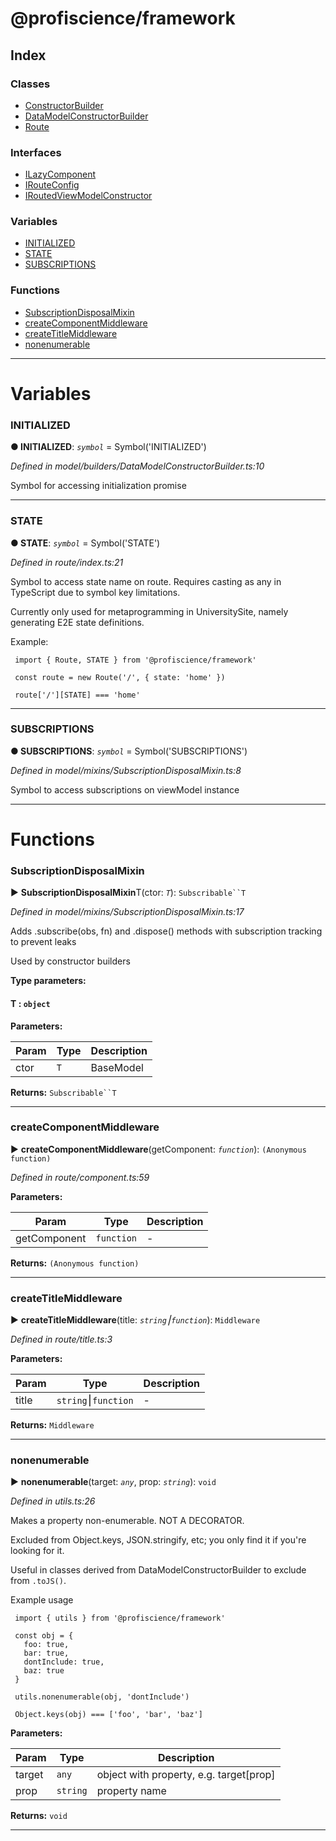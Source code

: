 


#  @profiscience/framework

## Index

### Classes

* [ConstructorBuilder](classes/constructorbuilder.md)
* [DataModelConstructorBuilder](classes/datamodelconstructorbuilder.md)
* [Route](classes/route.md)


### Interfaces

* [ILazyComponent](interfaces/ilazycomponent.md)
* [IRouteConfig](interfaces/irouteconfig.md)
* [IRoutedViewModelConstructor](interfaces/iroutedviewmodelconstructor.md)


### Variables

* [INITIALIZED](#initialized)
* [STATE](#state)
* [SUBSCRIPTIONS](#subscriptions)


### Functions

* [SubscriptionDisposalMixin](#subscriptiondisposalmixin)
* [createComponentMiddleware](#createcomponentmiddleware)
* [createTitleMiddleware](#createtitlemiddleware)
* [nonenumerable](#nonenumerable)



---
# Variables
<a id="initialized"></a>

###  INITIALIZED

**●  INITIALIZED**:  *`symbol`*  =  Symbol('INITIALIZED')

*Defined in model/builders/DataModelConstructorBuilder.ts:10*



Symbol for accessing initialization promise




___

<a id="state"></a>

###  STATE

**●  STATE**:  *`symbol`*  =  Symbol('STATE')

*Defined in route/index.ts:21*



Symbol to access state name on route. Requires casting as any in TypeScript due to symbol key limitations.

Currently only used for metaprogramming in UniversitySite, namely generating E2E state definitions.

Example:

     import { Route, STATE } from '@profiscience/framework'

     const route = new Route('/', { state: 'home' })

     route['/'][STATE] === 'home'




___

<a id="subscriptions"></a>

###  SUBSCRIPTIONS

**●  SUBSCRIPTIONS**:  *`symbol`*  =  Symbol('SUBSCRIPTIONS')

*Defined in model/mixins/SubscriptionDisposalMixin.ts:8*



Symbol to access subscriptions on viewModel instance




___


# Functions
<a id="subscriptiondisposalmixin"></a>

###  SubscriptionDisposalMixin

► **SubscriptionDisposalMixin**T(ctor: *`T`*): `Subscribable``T`



*Defined in model/mixins/SubscriptionDisposalMixin.ts:17*



Adds .subscribe(obs, fn) and .dispose() methods with subscription tracking to prevent leaks

Used by constructor builders


**Type parameters:**

#### T :  `object`
**Parameters:**

| Param | Type | Description |
| ------ | ------ | ------ |
| ctor | `T`   |  BaseModel |





**Returns:** `Subscribable``T`





___

<a id="createcomponentmiddleware"></a>

###  createComponentMiddleware

► **createComponentMiddleware**(getComponent: *`function`*): `(Anonymous function)`



*Defined in route/component.ts:59*



**Parameters:**

| Param | Type | Description |
| ------ | ------ | ------ |
| getComponent | `function`   |  - |





**Returns:** `(Anonymous function)`





___

<a id="createtitlemiddleware"></a>

###  createTitleMiddleware

► **createTitleMiddleware**(title: *`string`⎮`function`*): `Middleware`



*Defined in route/title.ts:3*



**Parameters:**

| Param | Type | Description |
| ------ | ------ | ------ |
| title | `string`⎮`function`   |  - |





**Returns:** `Middleware`





___

<a id="nonenumerable"></a>

###  nonenumerable

► **nonenumerable**(target: *`any`*, prop: *`string`*): `void`



*Defined in utils.ts:26*



Makes a property non-enumerable. NOT A DECORATOR.

Excluded from Object.keys, JSON.stringify, etc; you only find it if you're looking for it.

Useful in classes derived from DataModelConstructorBuilder to exclude from `.toJS()`.

Example usage

     import { utils } from '@profiscience/framework'

     const obj = {
       foo: true,
       bar: true,
       dontInclude: true,
       baz: true
     }

     utils.nonenumerable(obj, 'dontInclude')

     Object.keys(obj) === ['foo', 'bar', 'baz']


**Parameters:**

| Param | Type | Description |
| ------ | ------ | ------ |
| target | `any`   |  object with property, e.g. target[prop] |
| prop | `string`   |  property name |





**Returns:** `void`





___



